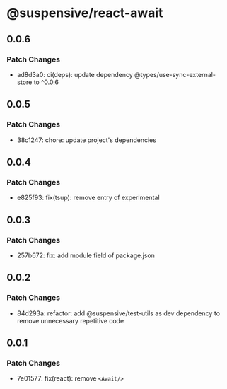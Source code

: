 # @suspensive/react-await

## 0.0.6

### Patch Changes

- ad8d3a0: ci(deps): update dependency @types/use-sync-external-store to ^0.0.6

## 0.0.5

### Patch Changes

- 38c1247: chore: update project's dependencies

## 0.0.4

### Patch Changes

- e825f93: fix(tsup): remove entry of experimental

## 0.0.3

### Patch Changes

- 257b672: fix: add module field of package.json

## 0.0.2

### Patch Changes

- 84d293a: refactor: add @suspensive/test-utils as dev dependency to remove unnecessary repetitive code

## 0.0.1

### Patch Changes

- 7e01577: fix(react): remove `<Await/>`
